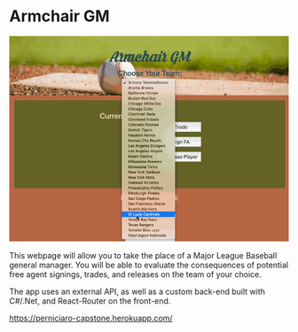 # Armchair GM

<img src="https://github.com/aperniciaro/capstone-client/blob/master/ClientApp/src/images/capstonedemo.gif">

This webpage will allow you to take the place of a Major League Baseball general manager. You will be able to evaluate the consequences of potential free agent signings, trades, and releases on the team of your choice.

The app uses an external API, as well as a custom back-end built with C#/.Net, and React-Router on the front-end. 

https://perniciaro-capstone.herokuapp.com/

